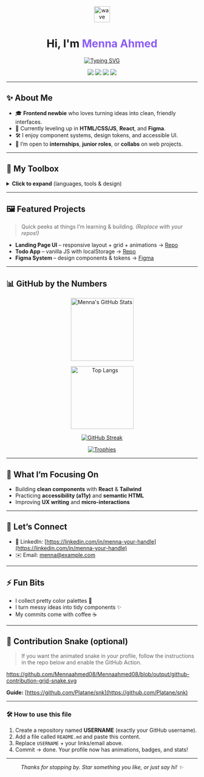 <!--
README template for a standout animated GitHub profile.
1) Replace ALL occurrences of USERNAME with your actual GitHub username.
2) Replace links for LinkedIn/Behance/Email.
3) Commit this as README.md in a repo named exactly your USERNAME.
-->

<div align="center">

<img src="https://media.giphy.com/media/hvRJCLFzcasrR4ia7z/giphy.gif" width="42" alt="wave"/>

# Hi, I'm <span style="color:#8b5cf6">Menna Ahmed</span>

[![Typing SVG](https://readme-typing-svg.herokuapp.com?font=Fira+Code\&size=22\&duration=3000\&pause=800\&center=true\&vCenter=true\&width=650\&lines=UI%2FUX+Student+%26+Frontend+Explorer;I+design+%26+build+usable+interfaces;Learning+JS%2C+React%2C+and+Figma+every+day;Open+to+internships+and+collabs+%F0%9F%9A%80)](https://git.io/typing-svg)

<a href="https://github.com/USERNAME?tab=followers"><img src="https://img.shields.io/github/followers/USERNAME?label=Follow&style=for-the-badge" /></a> <a href="https://visitor-badge.laobi.icu/badge?page_id=USERNAME.USERNAME"><img src="https://visitor-badge.laobi.icu/badge?page_id=USERNAME.USERNAME&style=for-the-badge" /></a> <a href="https://linkedin.com/in/menna-your-handle"><img src="https://img.shields.io/badge/LinkedIn-Menna%20Ahmed-0A66C2?logo=linkedin&logoColor=white&style=for-the-badge"/></a> <a href="mailto:menna@example.com"><img src="https://img.shields.io/badge/Email-say%20hi!-EA4335?logo=gmail&logoColor=white&style=for-the-badge"/></a>

</div>

---

## ✨ About Me

* 🎓 **Frontend newbie** who loves turning ideas into clean, friendly interfaces.
* 🌱 Currently leveling up in **HTML/CSS/JS**, **React**, and **Figma**.
* 🛠 I enjoy component systems, design tokens, and accessible UI.
* 🤝 I’m open to **internships**, **junior roles**, or **collabs** on web projects.

---

## 🧰 My Toolbox

<details>
  <summary><b>Click to expand</b> (languages, tools & design)</summary>
  <br/>
  <p>
    <img alt="HTML" height="32" src="https://cdn.jsdelivr.net/gh/devicons/devicon@latest/icons/html5/html5-original.svg"/>
    <img alt="CSS" height="32" src="https://cdn.jsdelivr.net/gh/devicons/devicon@latest/icons/css3/css3-original.svg"/>
    <img alt="JavaScript" height="32" src="https://cdn.jsdelivr.net/gh/devicons/devicon@latest/icons/javascript/javascript-original.svg"/>
    <img alt="React" height="32" src="https://cdn.jsdelivr.net/gh/devicons/devicon@latest/icons/react/react-original.svg"/>
    <img alt="Bootstrap" height="32" src="https://cdn.jsdelivr.net/gh/devicons/devicon@latest/icons/bootstrap/bootstrap-original.svg"/>
    <img alt="Figma" height="32" src="https://cdn.jsdelivr.net/gh/devicons/devicon@latest/icons/figma/figma-original.svg"/>
    <img alt="Git" height="32" src="https://cdn.jsdelivr.net/gh/devicons/devicon@latest/icons/git/git-original.svg"/>
    <img alt="GitHub" height="32" src="https://cdn.jsdelivr.net/gh/devicons/devicon@latest/icons/github/github-original.svg"/>
    <img alt="VS Code" height="32" src="https://cdn.jsdelivr.net/gh/devicons/devicon@latest/icons/vscode/vscode-original.svg"/>
  </p>
</details>

---

## 🖼️ Featured Projects

> Quick peeks at things I’m learning & building. *(Replace with your repos!)*

* **Landing Page UI** – responsive layout + grid + animations → [Repo](https://github.com/USERNAME/landing-page)
* **Todo App** – vanilla JS with localStorage → [Repo](https://github.com/USERNAME/todo-app)
* **Figma System** – design components & tokens → [Figma](https://figma.com/@menna)

---

## 📊 GitHub by the Numbers

<div align="center">

<a href="https://github.com/anuraghazra/github-readme-stats"><img alt="Menna's GitHub Stats" height="165" src="https://github-readme-stats.vercel.app/api?username=Mennaahmed08&show_icons=true&hide=issues&rank_icon=github"/></a>

<a href="https://github.com/anuraghazra/github-readme-stats"><img alt="Top Langs" height="165" src="https://github-readme-stats.vercel.app/api/top-langs/?username=Mennaahmed08&layout=compact&langs_count=8"/></a>

<a href="https://git.io/streak-stats"><img alt="GitHub Streak" src="https://streak-stats.demolab.com?user=Mennaahmed08"/></a>

<a href="https://github.com/ryo-ma/github-profile-trophy"><img alt="Trophies" src="https://github-profile-trophy.vercel.app/?username=Mennaahmed08&row=1&margin-w=8"/></a>

</div>

---

## 🎯 What I’m Focusing On

* Building **clean components** with **React** & **Tailwind**
* Practicing **accessibility (a11y)** and **semantic HTML**
* Improving **UX writing** and **micro-interactions**

---

## 💬 Let’s Connect

* 💼 LinkedIn: [https://linkedin.com/in/menna-your-handle](https://linkedin.com/in/menna-your-handle)
* ✉️ Email: [menna@example.com](mailto:menna128492@gmail.com)

---

## ⚡ Fun Bits

* I collect pretty color palettes 🎨
* I turn messy ideas into tidy components ✨
* My commits come with coffee ☕

---

## 🐍 Contribution Snake (optional)

> If you want the animated snake in your profile, follow the instructions in the repo below and enable the GitHub Action.


https://github.com/Mennaahmed08/Mennaahmed08/blob/output/github-contribution-grid-snake.svg


**Guide:** [https://github.com/Platane/snk](https://github.com/Platane/snk)

---

### 🛠 How to use this file

1. Create a repository named **USERNAME** (exactly your GitHub username).
2. Add a file called `README.md` and paste this content.
3. Replace `USERNAME` + your links/email above.
4. Commit → done. Your profile now has animations, badges, and stats!

---

<p align="center">
  <i>Thanks for stopping by. Star something you like, or just say hi! ✨</i>
</p>
